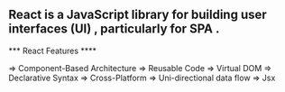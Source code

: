 ## React is a JavaScript library for building user interfaces (UI) , particularly for SPA .




*** React Features ****

=> Component-Based Architecture
=> Reusable Code
=> Virtual DOM
=> Declarative Syntax
=> Cross-Platform
=> Uni-directional data flow
=> Jsx 
